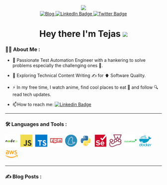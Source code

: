
<div id="header" align="center">
    <img src="https://tenor.com/view/programmer-gif-19019116.gif" width="400">
    <div id="badges">
        <a href="https://www.linkedin.com/in/tkdeshpande">
            <img src="https://img.shields.io/badge/blog-000?style=for-the-badge&logo=ko-fi&logoColor=white"
                alt="Blog" />
        </a>
        <a href="https://www.linkedin.com/in/tkdeshpande">
            <img src="https://img.shields.io/badge/LinkedIn-blue?style=for-the-badge&logo=linkedin&logoColor=white"
                alt="LinkedIn Badge" />
        </a>
        <a href="https://twitter.com/tejas_deshpande">
            <img src="https://img.shields.io/badge/Twitter-blue?style=for-the-badge&logo=twitter&logoColor=white"
                alt="Twitter Badge" />
        </a>
    </div>
    <h1>
    <!-- <img src="https://komarev.com/ghpvc/?username=tkdeshpande&style=flat-square&color=blue" alt=""/> -->
  Hey there I'm Tejas
    <img src="https://media.giphy.com/media/hvRJCLFzcasrR4ia7z/giphy.gif" width="30px"/>
    </h1>

</div>

### :man_technologist: About Me :

- :rocket: Passionate Test Automation Engineer with a hankering to solve problems especially the challenging ones :star_struck:.
- :seedling: Exploring Technical Content Writing :writing_hand: for :arrow_up: Software Quality.
- :zap: In my free time, I watch anime, find cool places to eat :bento: and follow 🔍 read tech updates.

- :mailbox:How to reach me: [![Linkedin Badge](https://img.shields.io/badge/-tkdeshpande-blue?style=flat&logo=Linkedin&logoColor=white)](https://www.linkedin.com/in/tkdeshpande)

---

### :hammer_and_wrench: Languages and Tools :

  <img src="https://github.com/devicons/devicon/blob/master/icons/nodejs/nodejs-original-wordmark.svg" title="NodeJS" alt="NodeJS" width="40" height="40"/>&nbsp;
  <img src="https://github.com/devicons/devicon/blob/master/icons/javascript/javascript-original.svg" title="JavaScript" alt="JavaScript" width="40" height="40"/>&nbsp;
  <img src="https://github.com/devicons/devicon/blob/master/icons/typescript/typescript-original.svg" title="TypeScript" alt="TypeScript" width="40" height="40"/>&nbsp;
  <img src="https://github.com/devicons/devicon/blob/master/icons/npm/npm-original-wordmark.svg" title="NPM" alt="NPM" width="40" height="40"/>&nbsp;
  <img src="https://github.com/devicons/devicon/blob/master/icons/yarn/yarn-original.svg" title="Yarn" alt="Yarn" width="40" height="40"/>&nbsp;
  <img src="https://github.com/devicons/devicon/blob/master/icons/python/python-original.svg" title="Python" alt="Python" width="40" height="40"/>&nbsp;
  <img src="https://github.com/devicons/devicon/blob/master/icons/selenium/selenium-original.svg" title="Selenium" alt="Selenium" width="40" height="40"/>&nbsp;
  <img src="https://github.com/devicons/devicon/blob/master/icons/jest/jest-plain.svg" title="Jest" alt="Jest" width="40" height="40"/>&nbsp;
  <img src="https://github.com/devicons/devicon/blob/master/icons/cucumber/cucumber-plain-wordmark.svg" title="Cucumber" alt="Cucumber" width="40" height="40"/>&nbsp;
  <img src="https://github.com/devicons/devicon/blob/master/icons/docker/docker-plain-wordmark.svg" title="Docker" alt="Docker" width="40" height="40"/>&nbsp;
  <img src="https://github.com/devicons/devicon/blob/master/icons/amazonwebservices/amazonwebservices-plain-wordmark.svg" title="AWS" alt="AWS" width="40" height="40"/>&nbsp;

---
### :writing_hand: Blog Posts :
